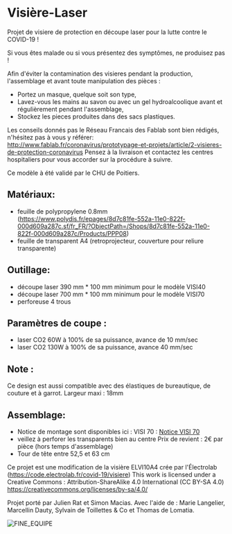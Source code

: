 # Visière-Laser
Projet de visiere de protection en découpe laser pour la lutte contre le COVID-19 !  

Si vous êtes malade ou si vous présentez des symptômes, ne produisez pas !
  
Afin d'éviter la contamination des visieres pendant la production, l'assemblage et avant toute manipulation des pièces :
- Portez un masque, quelque soit son type,
- Lavez-vous les mains au savon ou avec un gel hydroalcoolique avant et régulièrement pendant l'assemblage,
- Stockez les pieces produites dans des sacs plastiques.
  
Les conseils donnés pas le Réseau Francais des Fablab sont bien rédigés, n'hésitez pas à vous y référer:
http://www.fablab.fr/coronavirus/prototypage-et-projets/article/2-visieres-de-protection-coronavirus
Pensez à la livraison et contactez les centres hospitaliers pour vous accorder sur la procédure à suivre.

Ce modèle à été validé par le CHU de Poitiers.

 ## Matériaux:
- feuille de polypropylene 0.8mm (https://www.polydis.fr/epages/8d7c81fe-552a-11e0-822f-000d609a287c.sf/fr_FR/?ObjectPath=/Shops/8d7c81fe-552a-11e0-822f-000d609a287c/Products/PPP08)
- feuille de transparent A4 (retroprojecteur, couverture pour reliure transparente)
 ## Outillage:
- découpe laser 390 mm * 100 mm minimum pour le modèle VISI40
- découpe laser 700 mm * 100 mm minimum pour le modèle VISI70
- perforeuse 4 trous
 ## Paramètres de coupe :
- laser CO2 60W à 100% de sa puissance, avance de 10 mm/sec
- laser CO2 130W à 100% de sa puissance, avance 40 mm/sec
 ## Note :
Ce design est aussi compatible avec des élastiques de bureautique, de couture et à garrot.
Largeur maxi : 18mm
 ## Assemblage:
- Notice de montage sont disponibles ici :
VISI 70 : [Notice VISI 70](/VISI70/NoticeMontageVISI70.pdf)
- veillez à perforer les transparents bien au centre
Prix de revient : 2€ par pièce (hors temps d'assemblage)
- Tour de tête entre 52,5 et 63 cm

Ce projet est une modification de la visière ELVI10A4 crée par l'Électrolab (https://code.electrolab.fr/covid-19/visiere)
This work is licensed under a Creative Commons :
Attribution-ShareAlike 4.0 International (CC BY-SA 4.0)
https://creativecommons.org/licenses/by-sa/4.0/

Projet porté par Julien Rat et Simon Macias.
Avec l'aide de : Marie Langelier, Marcellin Dauty, Sylvain de Toillettes & Co et Thomas de Lomatia.

![FINE_EQUIPE](VISI40/Photos/fine_equipe.JPG)
